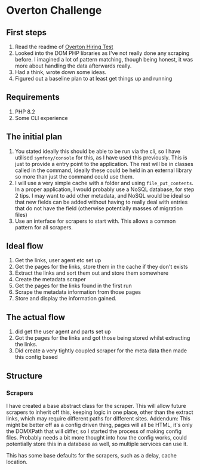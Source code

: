 # Overton Challenge

## First steps
1. Read the readme of [Overton Hiring Test](https://github.com/overtonpolicy/Overton-PHP-code-test)
2. Looked into the DOM PHP libraries as I've not really done any scraping before. I imagined a lot of pattern matching, though being honest, it was more about handling the data afterwards really.
3. Had a think, wrote down some ideas.
4. Figured out a baseline plan to at least get things up and running

## Requirements
1. PHP 8.2
2. Some CLI experience

## The initial plan
1. You stated ideally this should be able to be run via the cli, so I have utilised `symfony/console` for this, as I have used this previously. This is just to provide a entry point to the application. The rest will be in classes called in the command, ideally these could be held in an external library so more than just the command could use them.
2. I will use a very simple cache with a folder and using `file_put_contents`. In a proper application, I would probably use a NoSQL database, for step 2 tips. I may want to add other metadata, and NoSQL would be ideal so that new fields can be added without having to really deal with entries that do not have the field (otherwise potentially masses of migration files)
3. Use an interface for scrapers to start with. This allows a common pattern for all scrapers. 


## Ideal flow
1. Get the links, user agent etc set up 
2. Get the pages for the links, store them in the cache if they don't exists
3. Extract the links and sort them out and store them somewhere
3. Create the metadata scraper
4. Get the pages for the links found in the first run
5. Scrape the metadata information from those pages
6. Store and display the information gained.

## The actual flow
1. did get the user agent and parts set up
2. Got the pages for the links and got those being stored whilst extracting the links.
3. Did create a very tightly coupled scraper for the meta data then made this config based

## Structure
### Scrapers
I have created a base abstract class for the scraper. This will allow future scrapers to inherit off this, keeping logic in one place, other than the extract links, which may require different paths for different sites. Addendum: This might be better off as a config driven thing, pages will all be HTML, it's only the DOMXPath that will differ, so I started the process of making config files. 
Probably needs a bit more thought into how the config works, could potentially store this in a database as well, so multiple services can use it.

This has some base defaults for the scrapers, such as a delay, cache location.




